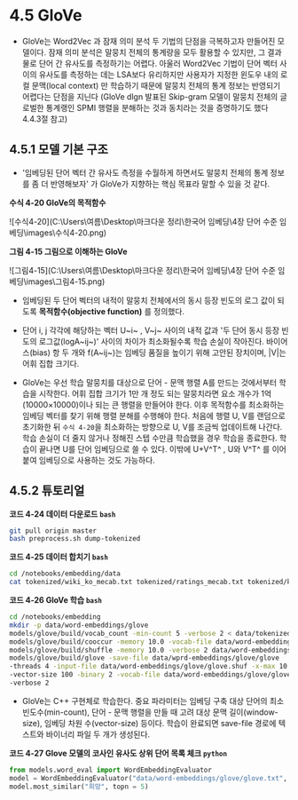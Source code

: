 # 4.5 GloVe



* GloVe는 Word2Vec 과 잠재 의미 분석 두 기법의 단점을 극복하고자 만들어진 모델이다. 잠재 의미 분석은 말뭉치 전체의 통계량을 모두 활용할 수 있지만, 그 결과물로 단어 간 유사도를 측정하기는 어렵다. 아울러 Word2Vec 기법이 단어 벡터 사이의 유사도를 측정하는 데는 LSA보다 유리하지만 사용자가 지정한 윈도우 내의 로컬 문맥(local context) 만 학습하기 때문에 말뭉치 전체의 통계 정보는 반영되기 어렵다는 단점을 지닌다 (GloVe dlgn 발표된 Skip-gram 모델이 말뭉치 전체의 글로벌한 통계랭인 SPMI 행렬을 분해하는 것과 동치라는 것을 증명하기도 했다 4.4.3절 참고)



## 4.5.1 모델 기본 구조



* '임베딩된 단어 벡터 간 유사도 측정을 수월하게 하면서도 말뭉치 전체의 통계 정보를 좀 더 반영해보자' 가 GloVe가 지향하는 핵심 목표라 말할 수 있을 것 같다.



**수식 4-20 GloVe의 목적함수**

![수식4-20](C:\Users\여름\Desktop\마크다운 정리\한국어 임베딩\4장 단어 수준 임베딩\images\수식4-20.png)



**그림 4-15 그림으로 이해하는 GloVe**

![그림4-15](C:\Users\여름\Desktop\마크다운 정리\한국어 임베딩\4장 단어 수준 임베딩\images\그림4-15.png)



* 임베딩된 두 단어 벡터의 내적이 말뭉치 전체에서의 동시 등장 빈도의 로그 값이 되도록 **목적함수(objective function)** 를 정의했다.

* 단어 i, j 각각에 해당하는 벡터 U~i~ , V~j~ 사이의 내적 값과 '두 단어 동시 등장 빈도의 로그값(logA~ij~)' 사이의 차이가 최소화될수록 학습 손실이 작아진다. 바이어스(bias) 항 두 개와 f(A~ij~)는 임베딩 품질을 높이기 위해 고안된 장치이며, |V|는 어휘 집합 크기다.
* GloVe는 우선 학습 말뭉치를 대상으로 단어 - 문맥 행렬 A를 만드는 것에서부터 학습을 시작한다. 어휘 집합 크기가 1만 개 정도 되는 말뭉치라면 요소 개수가 1억 (10000×10000)이나 되는 큰 행렬을 만들어야 한다. 이후 목적함수를 최소화하는 임베딩 벡터를 찾기 위해 행렬 분해를 수행해야 한다. 처음에 행렬 U, V를 랜덤으로 초기화한 뒤 `수식 4-20`을 최소화하는 방향으로 U, V를 조금씩 업데이트해 나간다. 학습 손실이 더 줄지 않거나 정해진 스텝 수만큼 학습했을 경우 학습을 종료한다. 학습이 끝나면 U를 단어 임베딩으로 쓸 수 있다. 이밖에 U+V^T^ , U와 V^T^ 를 이어 붙여 임베딩으로 사용하는 것도 가능하다.



## 4.5.2 튜토리얼



**코드 4-24 데이터 다운로드 `bash`**

```bash
git pull origin master
bash preprocess.sh dump-tokenized
```



**코드 4-25 데이터 합치기 `bash`**

```bash
cd /notebooks/embedding/data
cat tokenized/wiki_ko_mecab.txt tokenized/ratings_mecab.txt tokenized/korquad_mecab.txt > tokenized/corpus_mecab.txt
```



**코드 4-26 GloVe 학습 `bash`**

```bash
cd /notebooks/embedding
mkdir -p data/word-embeddings/glove
models/glove/build/vocab_count -min-count 5 -verbose 2 < data/tokenized/corpus_mecab.txt >data/word-embeddings/glove/glove.vocab
models/glove/build/cooccur -memory 10.0 -vocab-file data/word-embeddings/glove/glove.vocab -verbose 2 -window-size 15 < data/tokenized/corpus_mecab.txt > data/word-embeddings/glove/glove.cooc
models/glove/build/shuffle -memory 10.0 -verbose 2 data/word-embeddings/glove/glove.cooc > data/word-embeddings/glove/glove.shuf
models/glove/build/glove -save-file data/wprd-embeddings/glove/glove
-threads 4 -input-file data/word-embeddings/glove/glove.shuf -x-max 10 -iter 15
-vector-size 100 -binary 2 -vocab-file data/word-embeddings/glove/glove.vocab
-verbose 2

```

* GloVe는 C++ 구현체로 학습한다. 중요 파라미터는 임베딩 구축 대상 단어의 최소 빈도수(min-count), 단어 - 문맥 행렬을 만들 때 고려 대상 문맥 길이(window-size), 임베딩 차원 수(vector-size) 등이다. 학습이 완료되면 save-file 경로에 텍스트와 바이너리 파일 두 개가 생성된다.



**코드 4-27 Glove 모델의 코사인 유사도 상위 단어 목록 체크 `python`**

```python
from models.word_eval import WordEmbeddingEvaluator
model = WordEmbeddingEvaluator("data/word-embeddings/glove/glove.txt", method = "glove", dim = 100, tokenizer_name = "mecab")
model.most_similar("희망", topn = 5)
```

